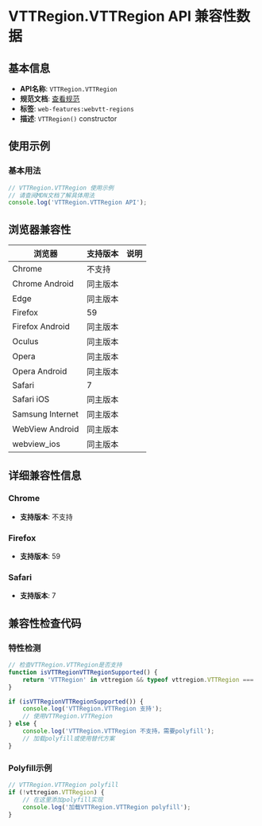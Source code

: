 # VTTRegion.VTTRegion API 兼容性数据

## 基本信息

- **API名称**: `VTTRegion.VTTRegion`
- **规范文档**: [查看规范](https://w3c.github.io/webvtt/#dom-vttregion-vttregion)
- **标签**: `web-features:webvtt-regions`
- **描述**: `VTTRegion()` constructor

## 使用示例

### 基本用法

```javascript
// VTTRegion.VTTRegion 使用示例
// 请查阅MDN文档了解具体用法
console.log('VTTRegion.VTTRegion API');
```

## 浏览器兼容性

| 浏览器 | 支持版本 | 说明 |
|--------|----------|------|
| Chrome | 不支持 |  |
| Chrome Android | 同主版本 |  |
| Edge | 同主版本 |  |
| Firefox | 59 |  |
| Firefox Android | 同主版本 |  |
| Oculus | 同主版本 |  |
| Opera | 同主版本 |  |
| Opera Android | 同主版本 |  |
| Safari | 7 |  |
| Safari iOS | 同主版本 |  |
| Samsung Internet | 同主版本 |  |
| WebView Android | 同主版本 |  |
| webview_ios | 同主版本 |  |

## 详细兼容性信息

### Chrome

- **支持版本**: 不支持

### Firefox

- **支持版本**: 59

### Safari

- **支持版本**: 7

## 兼容性检查代码

### 特性检测

```javascript
// 检查VTTRegion.VTTRegion是否支持
function isVTTRegionVTTRegionSupported() {
    return 'VTTRegion' in vttregion && typeof vttregion.VTTRegion === 'function';
}

if (isVTTRegionVTTRegionSupported()) {
    console.log('VTTRegion.VTTRegion 支持');
    // 使用VTTRegion.VTTRegion
} else {
    console.log('VTTRegion.VTTRegion 不支持，需要polyfill');
    // 加载polyfill或使用替代方案
}
```

### Polyfill示例

```javascript
// VTTRegion.VTTRegion polyfill
if (!vttregion.VTTRegion) {
    // 在这里添加polyfill实现
    console.log('加载VTTRegion.VTTRegion polyfill');
}
```

